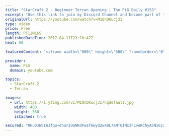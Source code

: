 ```yaml
---
title: "StarCraft 2 - Beginner Terran Opening | The PiG Daily #153"
excerpt: "Use this link to join my Discord Channel and become part of the community: https://discord.gg/0oDzZ8wBPhrdNAOD  See the Show notes and more info + ongoing discussion of the show in the Teamliquid thread: http://www.teamliquid.net/forum/starcraft-2/509383-the-pig-daily-thinking-critically-about-sc   Full"
originalUrl: https://youtube.com/watch?v=M1QnDKucj3I
type: video
price: Free
length: PT12M16S
publishedDateTime: 2017-04-11T23:10:42Z
heat: 50

featuredContent: "<iframe width=\"800\" height=\"500\" frameborder=\"0\" src=\"https://www.youtube.com/embed/M1QnDKucj3I\" allow=\"accelerometer; autoplay; encrypted-media; gyroscope; picture-in-picture\" allowfullscreen></iframe>"

provider:
  name: PiG
  domain: youtube.com

topics:
  - StarCraft 2
  - Terran

images:
  - url: https://i.ytimg.com/vi/M1QnDKucj3I/hqdefault.jpg
    width: 480
    height: 360
    isCached: true

secured: "RHu0JWEIAJfqu+dhur2UaNKdPwafAwyd2wa9L7aNTGINx3FLveKChyASNx6zx02CQBTchEuqFg8AAxef3puF5No7GXqelwafmin8069PpUyCMgEE7gkGrJJwQFf7TfUr8KLK4bWpLWRaPVVT7GUBpTVgsBwyMS46nulOHzqACtWJN9KF/9Vx7Dd415RBLbh5qfefICZPNb7GN2kzwP9B4rGhUK5kuXq2E07iQwRerCyPk5rGDtHmreKzL9QHCuRRSB1rXXV4V99ntF18F3DgdZ3V/FLcA/anNwbH01efau406eckG5mYXjCihPvyCOlLHcda2PjZGw7joTrWtdJXR2FJQ4+kDKNvaogPJeBKcxjeekZDSrd1WKI96UF5eMIOFS6cIjrDSFFH1bFYjAMBCrlFPzj7GZLouIvKOyaC6LQ=;4i04faGT6rLHbep4fQq0vw=="
---
```


